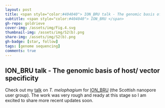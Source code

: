 ```yaml
---
layout: post
title: <span style="color:#404040"> ION_BRU talk - The genomic basis of host/ vector specificity </span>
subtitle: <span style="color:#404040"> ION_BRU </span>
gh-repo: goldrieve
cover-img: /assets/img/Fig.4.svg
thumbnail-img: /assets/img/S2(b).png
share-img: /assets/img/S2(b).png
gh-badge: [star, follow]
tags: [genome sequencing]
comments: true
---
```


## ION_BRU talk - The genomic basis of host/ vector specificity

Check out my [talk](https://www.dropbox.com/s/18aknsnubf061zk/9.%20Guy%20Oldrieve-%20host%20%26%20vector%20specificity%20in%20trypanosomatids.mp4?dl=0) on _T. melophagium_ for [ION_BRU](https://twitter.com/ion_bru) (the Scottish nanopore user group). The work was very rough and ready at this stage so I am excited to share more recent updates soon.
